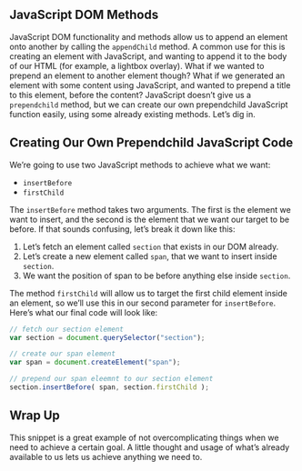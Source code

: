 ## JavaScript DOM Methods

JavaScript DOM functionality and methods allow us to append an element onto another by calling the `appendChild` method. A common use for this is creating an element with JavaScript, and wanting to append it to the body of our HTML (for example, a lightbox overlay). What if we wanted to prepend an element to another element though? What if we generated an element with some content using JavaScript, and wanted to prepend  a title to this element, before the content? JavaScript doesn’t give us a  `prependchild` method, but we can create our own prependchild JavaScript function easily, using some already existing methods. Let’s dig in.

## Creating Our Own Prependchild JavaScript Code

We’re going to use two JavaScript methods to achieve what we want:

* `insertBefore`
* `firstChild`

The `insertBefore` method takes two arguments. The first is the element we want to insert, and the second is the element that we want our target to be before. If that sounds confusing, let’s break it down like this:

1. Let’s fetch an element called `section` that exists in our DOM already.
2. Let’s create a new element called `span`, that we want to insert inside `section`.
3. We want the position of span to be before anything else inside `section`.

The method `firstChild` will allow us to target the first child element inside an element, so we’ll use this in our second parameter for `insertBefore`. Here’s what our final code will look like:

```javascript
// fetch our section element
var section = document.querySelector("section");

// create our span element
var span = document.createElement("span");

// prepend our span eleemnt to our section element
section.insertBefore( span, section.firstChild );
```

## Wrap Up

This snippet is a great example of not overcomplicating things when we need to achieve a certain goal. A little thought and usage of what’s already available to us lets us achieve anything we need to.